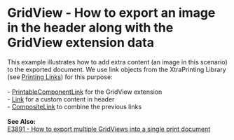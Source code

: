 # GridView - How to export an image in the header along with the GridView extension data


This example illustrates how to add extra content (an image in this scenario) to the exported document. We use link objects from the XtraPrinting Library (see <a href="https://documentation.devexpress.com/#WindowsForms/CustomDocument104">Printing Links</a>) for this purpose:<br><br>- <a href="https://documentation.devexpress.com/#WindowsForms/clsDevExpressXtraPrintingPrintableComponentLinktopic">PrintableComponentLink</a> for the GridView extension<br>- <a href="https://documentation.devexpress.com/#WindowsForms/clsDevExpressXtraPrintingLinktopic">Link</a> for a custom content in header<br>- <a href="https://documentation.devexpress.com/#WindowsForms/clsDevExpressXtraPrintingLinksCompositeLinktopic">CompositeLink</a> to combine the previous links<br><br><strong>See Also:</strong><br><a href="https://www.devexpress.com/Support/Center/p/E3891">E3891 - How to export multiple GridViews into a single print document</a>

<br/>


